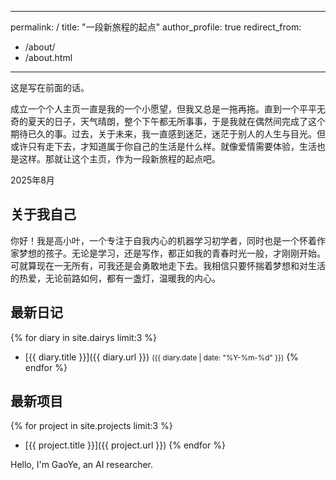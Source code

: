 
---
permalink: /
title: "一段新旅程的起点"
author_profile: true
redirect_from: 
  - /about/
  - /about.html
---
<div class="lang-zh">
这是写在前面的话。

成立一个个人主页一直是我的一个小愿望，但我又总是一拖再拖。直到一个平平无奇的夏天的日子，天气晴朗，整个下午都无所事事，于是我就在偶然间完成了这个期待已久的事。过去，关于未来，我一直感到迷茫，迷茫于别人的人生与目光。但或许只有走下去，才知道属于你自己的生活是什么样。就像爱情需要体验，生活也是这样。那就让这个主页，作为一段新旅程的起点吧。

2025年8月

## 关于我自己

你好！我是高小叶，一个专注于自我内心的机器学习初学者，同时也是一个怀着作家梦想的孩子。无论是学习，还是写作，都正如我的青春时光一般，才刚刚开始。可就算现在一无所有，可我还是会勇敢地走下去。我相信只要怀揣着梦想和对生活的热爱，无论前路如何，都有一盏灯，温暖我的内心。





## 最新日记
{% for diary in site.dairys limit:3 %}
- [{{ diary.title }}]({{ diary.url }}) <span style="font-size:smaller">({{ diary.date | date: "%Y-%m-%d" }})</span>
{% endfor %}


## 最新项目
{% for project in site.projects limit:3 %}
- [{{ project.title }}]({{ project.url }})
{% endfor %}
</div>

<div class="lang-en">
  Hello, I'm GaoYe, an AI researcher.
</div>
